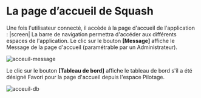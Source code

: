 # La page d’accueil de Squash

Une fois l'utilisateur connecté, il accède à la page d'accueil de l'application :
|screen|
La barre de navigation permettra d'accéder aux différents espaces de l'application.
Le clic sur le bouton **[Message]** affiche le Message de la page d'accueil (paramétrable par un Administrateur).

![acceuil-message](accueil-message-fr.png)

Le clic sur le bouton **[Tableau de bord]** affiche le tableau de bord s'il a été désigné Favori pour la page d'accueil depuis l'espace Pilotage.

![acceuil-db](accueil-db-fr.png)

<!--stackedit_data:
eyJoaXN0b3J5IjpbMTkxMDAyOTkxOCwtNjYxNzA5MTAzXX0=
-->
